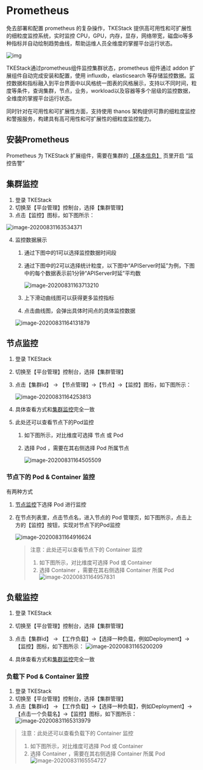 # Prometheus

免去部署和配置 prometheus 的复杂操作，TKEStack 提供高可用性和可扩展性的细粒度监控系统，实时监控 CPU，GPU，内存，显存，网络带宽，磁盘io等多种指标并自动绘制趋势曲线，帮助运维人员全维度的掌握平台运行状态。

![img](../../../images/1588923649_45_w2536_h1362.png)

TKEStack通过prometheus组件监控集群状态，prometheus 组件通过 addon 扩展组件自动完成安装和配置，使用 influxdb，elasticsearch 等存储监控数据。监控数据和指标融入到平台界面中以风格统一图表的风格展示，支持以不同时间，粒度等条件，查询集群，节点，业务，workload以及容器等多个层级的监控数据，全维度的掌握平台运行状态。

同时针对在可用性和可扩展性方面，支持使用 thanos 架构提供可靠的细粒度监控和警报服务，构建具有高可用性和可扩展性的细粒度监控能力。

## 安装Prometheus

Prometheus 为 TKEStack 扩展组件，需要在集群的 [【基本信息】](../products/platform/cluster.md#基本信息) 页里开启 “监控告警”

## 集群监控

1. 登录 TKEStack
2. 切换至【平台管理】控制台，选择【集群管理】
3. 点击【监控】图标，如下图所示： 

![image-20200831163534371](../../../images/image-20200831163534371.png)

4. 监控数据展示
   1. 通过下图中的1可以选择监控数据时间段
   
   2. 通过下图中的2可以选择统计粒度，以下图中“APIServer时延”为例，下图中的每个数据表示前1分钟“APIServer时延”平均数
   
      ![image-20200831163713210](../../../images/image-20200831163713210.png)
   
   3. 上下滑动曲线图可以获得更多监控指标
   
   4. 点击曲线图，会弹出具体时间点的具体监控数据
   
   ![image-20200831164131879](../../../images/image-20200831164131879.png)

## 节点监控

1. 登录 TKEStack

2. 切换至【平台管理】控制台，选择【集群管理】

3. 点击【集群id】 -> 【节点管理】->【节点】->【监控】图标，如下图所示： 

   ![image-20200831164253813](../../../images/image-20200831164253813.png)

4. 具体查看方式和[集群监控](#集群监控)完全一致
5. 此处还可以查看节点下的Pod监控
   1. 如下图所示，对比维度可选择 节点 或 Pod
   
   2. 选择 Pod ，需要在其右侧选择 Pod 所属节点
   
      ![image-20200831164505509](../../../images/image-20200831164505509.png)

### 节点下的 Pod & Container 监控

有两种方式

1. [节点监控](#节点监控)下选择 Pod 进行监控

2. 在节点列表里，点击节点名，进入节点的 Pod 管理页，如下图所示，点击上方的【监控】按钮，实现对节点下的Pod监控

   ![image-20200831164916624](../../../images/image-20200831164916624.png)

   > 注意：此处还可以查看节点下的 Container 监控
   >
   > 1. 如下图所示，对比维度可选择 Pod 或 Container
   > 2. 选择 Container ，需要在其右侧选择 Container 所属 Pod
​	![image-20200831164957831](../../../images/image-20200831164957831.png)

## 负载监控

1. 登录 TKEStack
2. 切换至【平台管理】控制台，选择【集群管理】
3. 点击【集群id】 -> 【工作负载】->【选择一种负载，例如Deployment】->【监控】图标，如下图所示： 
   ![image-20200831165200209](../../../images/image-20200831165200209.png)

4. 具体查看方式和[集群监控](#集群监控)完全一致

### 负载下 Pod & Container 监控

1. 登录 TKEStack
2. 切换至【平台管理】控制台，选择【集群管理】
3. 点击【集群id】 -> 【工作负载】->【选择一种负载】，例如Deployment】->【点击一个负载名】->【监控】图标，如下图所示：
   ![image-20200831165313979](../../../images/image-20200831165313979.png)

> 注意：此处还可以查看负载下的 Container 监控
>
> 1. 如下图所示，对比维度可选择  Pod 或 Container
> 2. 选择 Container ，需要在其右侧选择 Container 所属 Pod
> ![image-20200831165554727](../../../images/image-20200831165554727.png)
